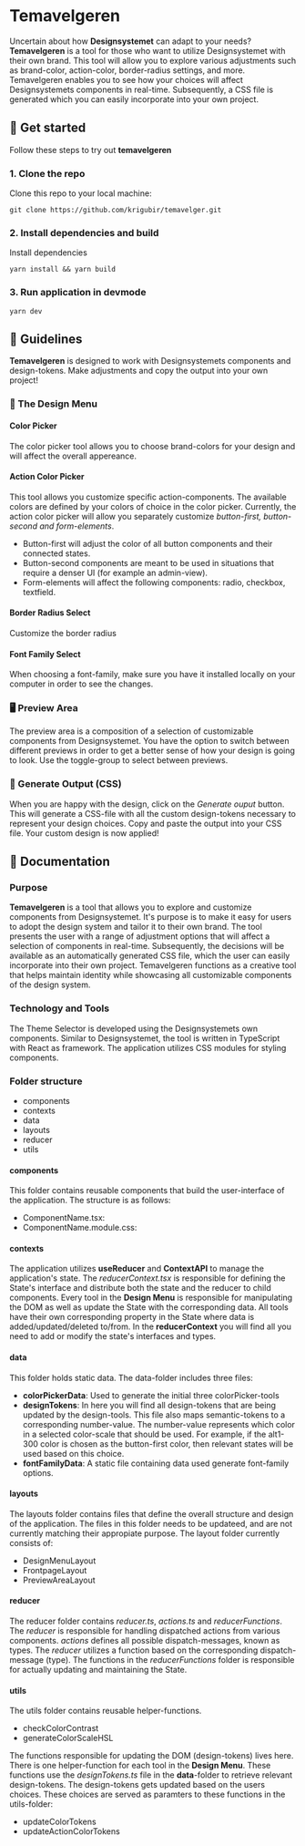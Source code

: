 # Temavelgeren

Uncertain about how **Designsystemet** can adapt to your needs? **Temavelgeren** is a tool for those who want to utilize Designsystemet with their own brand. This tool will allow you to explore various adjustments such as brand-color, action-color, border-radius settings, and more. Temavelgeren enables you to see how your choices will affect Designsystemets components in real-time. Subsequently, a CSS file is generated which you can easily incorporate into your own project.

## 🚀 Get started
Follow these steps to try out **temavelgeren**

### 1. Clone the repo
Clone this repo to your local machine:
```
git clone https://github.com/krigubir/temavelger.git
```

### 2. Install dependencies and build
Install dependencies
```
yarn install && yarn build
```

### 3. Run application in devmode
```
yarn dev
```

## 📖 Guidelines
**Temavelgeren** is designed to work with Designsystemets components and design-tokens. Make adjustments and copy the output into your own project!

### 🎨 The Design Menu  
#### Color Picker
The color picker tool allows you to choose brand-colors for your design and will affect the overall appereance.

#### Action Color Picker
This tool allows you customize specific action-components. The available colors are defined by your colors of choice in the color picker. Currently, the action color picker will allow you separately customize _button-first, button-second and form-elements_. 
- Button-first will adjust the color of all button components and their connected states.
- Button-second components are meant to be used in situations that require a denser UI (for example an admin-view).
- Form-elements will affect the following components: radio, checkbox, textfield.

#### Border Radius Select
Customize the border radius

#### Font Family Select
When choosing a font-family, make sure you have it installed locally on your computer in order to see the changes. 

### 🖥 Preview Area
The preview area is a composition of a selection of customizable components from Designsystemet. You have the option to switch between different previews in order to get a better sense of how your design is going to look. Use the toggle-group to select between previews.

### 💾 Generate Output (CSS)
When you are happy with the design, click on the _Generate ouput_ button. This will generate a CSS-file with all the custom design-tokens necessary to represent your design choices. Copy and paste the output into your CSS file. Your custom design is now applied! 

## 🔏 Documentation
### Purpose
**Temavelgeren** is a tool that allows you to explore and customize components from Designsystemet. It's purpose is to make it easy for users to adopt the design system and tailor it to their own brand. The tool presents the user with a range of adjustment options that will affect a selection of components in real-time. Subsequently, the decisions will be available as an automatically generated CSS file, which the user can easily incorporate into their own project. Temavelgeren functions as a creative tool that helps maintain identity while showcasing all customizable components of the design system.

### Technology and Tools
The Theme Selector is developed using the Designsystemets own components. Similar to Designsystemet, the tool is written in TypeScript with React as framework. The application utilizes CSS modules for styling components.

### Folder structure
- components
- contexts
- data
- layouts
- reducer
- utils
#### components
This folder contains reusable components that build the user-interface of the application. The structure is as follows:
  - ComponentName.tsx:
  - ComponentName.module.css:

#### contexts
The application utilizes **useReducer** and **ContextAPI** to manage the application's state. The _reducerContext.tsx_ is responsible for defining the State's interface and distribute both the state and the reducer to child components. Every tool in the **Design Menu** is responsible for manipulating the DOM as well as update the State with the corresponding data. All tools have their own corresponding property in the State where data is added/updated/deleted to/from. In the **reducerContext** you will find all you need to add or modify the state's interfaces and types.

#### data
This folder holds static data. The data-folder includes three files:
  - **colorPickerData**: Used to generate the initial three colorPicker-tools
  - **designTokens**: In here you will find all design-tokens that are being updated by the design-tools. This file also maps semantic-tokens to a corresponding number-value. The number-value represents which color in a selected color-scale that should be used. For example, if the alt1-300 color is chosen as the button-first color, then relevant states will be used based on this choice.
  - **fontFamilyData**: A static file containing data used generate font-family options.

#### layouts 
The layouts folder contains files that define the overall structure and design of the application. The files in this folder needs to be updateed, and are not currently matching their appropiate purpose. The layout folder currently consists of:
  - DesignMenuLayout
  - FrontpageLayout
  - PreviewAreaLayout

#### reducer
The reducer folder contains _reducer.ts_, _actions.ts_ and _reducerFunctions_. The _reducer_ is responsible for handling dispatched actions from various components. _actions_ defines all possible dispatch-messages, known as types. The _reducer_ utilizes a function based on the corresponding dispatch-message (type). The functions in the _reducerFunctions_ folder is responsible for actually updating and maintaining the State. 

#### utils
The utils folder contains reusable helper-functions.
- checkColorContrast
- generateColorScaleHSL

The functions responsible for updating the DOM (design-tokens) lives here. There is one helper-function for each tool in the **Design Menu**. These functions use the _designTokens.ts_ file in the **data**-folder to retrieve relevant design-tokens. The design-tokens gets updated based on the users choices. These choices are served as paramters to these functions in the utils-folder:
- updateColorTokens
- updateActionColorTokens


